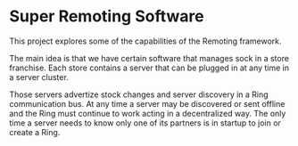 # Super Remoting Software

This project explores some of the capabilities of the Remoting framework.

The main idea is that we have certain software that manages sock in a store franchise. Each store contains a server that can
be plugged in at any time in a server cluster.

Those servers advertize stock changes and server discovery in a Ring communication bus.
At any time a server may be discovered or sent offline and the Ring must continue to work acting in a decentralized way.
The only time a server needs to know only one of its partners is in startup to join or create a Ring.
